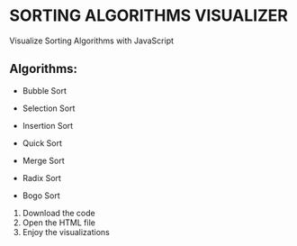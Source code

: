 # SORTING ALGORITHMS VISUALIZER

Visualize Sorting Algorithms with JavaScript

## Algorithms:
* Bubble Sort
* Selection Sort

* Insertion Sort
* Quick Sort
* Merge Sort
* Radix Sort
* Bogo Sort

1. Download the code
2. Open the HTML file
3. Enjoy the visualizations
